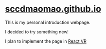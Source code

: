# [sccdmaomao.github.io](http://sccdmaomao.github.io/ "Personal Webpage")

This is my personal introduction webpage.

I decided to try something new!

I plan to implement the page in [React VR](https://facebook.github.io/react-vr/ "Official facebook github page for ReactVR")
